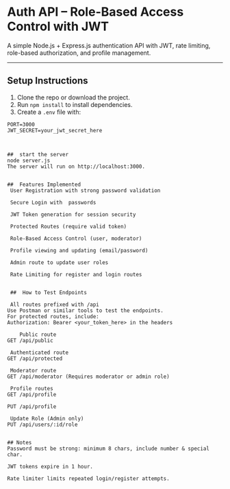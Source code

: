 #  Auth API – Role-Based Access Control with JWT

A simple Node.js + Express.js authentication API with JWT, rate limiting, role-based authorization, and profile management.

---

##  Setup Instructions

1. Clone the repo or download the project.
2. Run `npm install` to install dependencies.
3. Create a `.env` file with:

```env
PORT=3000
JWT_SECRET=your_jwt_secret_here



##  start the server
node server.js
The server will run on http://localhost:3000.


##  Features Implemented
 User Registration with strong password validation

 Secure Login with  passwords

 JWT Token generation for session security

 Protected Routes (require valid token)

 Role-Based Access Control (user, moderator)

 Profile viewing and updating (email/password)

 Admin route to update user roles

 Rate Limiting for register and login routes


 ##  How to Test Endpoints

 All routes prefixed with /api
Use Postman or similar tools to test the endpoints.
For protected routes, include:
Authorization: Bearer <your_token_here> in the headers 

    Public route
GET /api/public

 Authenticated route
GET /api/protected

 Moderator route
GET /api/moderator (Requires moderator or admin role)

 Profile routes
GET /api/profile

PUT /api/profile

 Update Role (Admin only)
PUT /api/users/:id/role


## Notes
Password must be strong: minimum 8 chars, include number & special char.

JWT tokens expire in 1 hour.

Rate limiter limits repeated login/register attempts.

